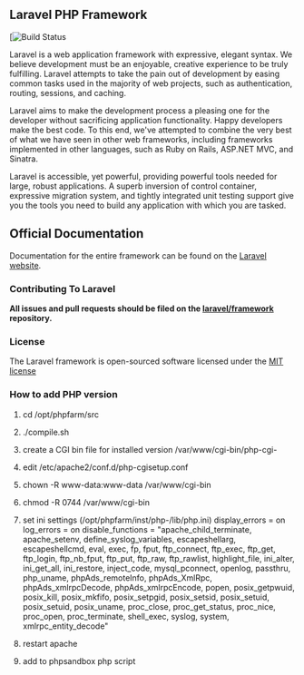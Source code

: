 ## Laravel PHP Framework

[![Build Status](http://jenkins.phpbox.info/buildStatus/icon?job=phpbox)


Laravel is a web application framework with expressive, elegant syntax. We believe development must be an enjoyable, creative experience to be truly fulfilling. Laravel attempts to take the pain out of development by easing common tasks used in the majority of web projects, such as authentication, routing, sessions, and caching.

Laravel aims to make the development process a pleasing one for the developer without sacrificing application functionality. Happy developers make the best code. To this end, we've attempted to combine the very best of what we have seen in other web frameworks, including frameworks implemented in other languages, such as Ruby on Rails, ASP.NET MVC, and Sinatra.

Laravel is accessible, yet powerful, providing powerful tools needed for large, robust applications. A superb inversion of control container, expressive migration system, and tightly integrated unit testing support give you the tools you need to build any application with which you are tasked.

## Official Documentation

Documentation for the entire framework can be found on the [Laravel website](http://laravel.com/docs).

### Contributing To Laravel

**All issues and pull requests should be filed on the [laravel/framework](http://github.com/laravel/framework) repository.**

### License

The Laravel framework is open-sourced software licensed under the [MIT license](http://opensource.org/licenses/MIT)


### How to add PHP version

1. cd /opt/phpfarm/src
2. ./compile.sh <version>
3. create a CGI bin file for installed version /var/www/cgi-bin/php-cgi-<version>
4. edit /etc/apache2/conf.d/php-cgisetup.conf
5. chown -R www-data:www-data /var/www/cgi-bin
6. chmod -R 0744 /var/www/cgi-bin
7. set ini settings (/opt/phpfarm/inst/php-<version>/lib/php.ini) 
display_errors = on 
log_errors = on
disable_functions = "apache_child_terminate, apache_setenv, define_syslog_variables, escapeshellarg, escapeshellcmd, eval, exec, fp, fput, ftp_connect, ftp_exec, ftp_get, ftp_login, ftp_nb_fput, ftp_put, ftp_raw, ftp_rawlist, highlight_file, ini_alter, ini_get_all, ini_restore, inject_code, mysql_pconnect, openlog, passthru, php_uname, phpAds_remoteInfo, phpAds_XmlRpc, phpAds_xmlrpcDecode, phpAds_xmlrpcEncode, popen, posix_getpwuid, posix_kill, posix_mkfifo, posix_setpgid, posix_setsid, posix_setuid, posix_setuid, posix_uname, proc_close, proc_get_status, proc_nice, proc_open, proc_terminate, shell_exec, syslog, system, xmlrpc_entity_decode"

8. restart apache

9. add to phpsandbox php script